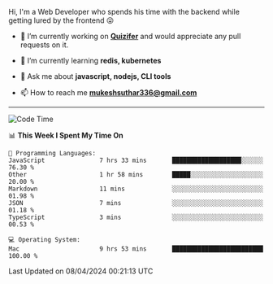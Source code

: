 Hi, I'm a Web Developer who spends his time with the backend while getting lured by the frontend 😜

- 🔭 I’m currently working on **[Quizifer](https://github.com/SutharMukesh/Quizifer/)** and would appreciate any pull requests on it.

- 🌱 I’m currently learning **redis, kubernetes**

- 💬 Ask me about **javascript, nodejs, CLI tools**

- 📫 How to reach me **mukeshsuthar336@gmail.com**

---
<!--START_SECTION:waka-->
![Code Time](http://img.shields.io/badge/Code%20Time-2%2C902%20hrs%208%20mins-blue)

📊 **This Week I Spent My Time On** 

```text
💬 Programming Languages: 
JavaScript               7 hrs 33 mins       ███████████████████░░░░░░   76.30 % 
Other                    1 hr 58 mins        █████░░░░░░░░░░░░░░░░░░░░   20.00 % 
Markdown                 11 mins             ░░░░░░░░░░░░░░░░░░░░░░░░░   01.98 % 
JSON                     7 mins              ░░░░░░░░░░░░░░░░░░░░░░░░░   01.18 % 
TypeScript               3 mins              ░░░░░░░░░░░░░░░░░░░░░░░░░   00.53 % 

💻 Operating System: 
Mac                      9 hrs 53 mins       █████████████████████████   100.00 % 
```


 Last Updated on 08/04/2024 00:21:13 UTC
<!--END_SECTION:waka-->
